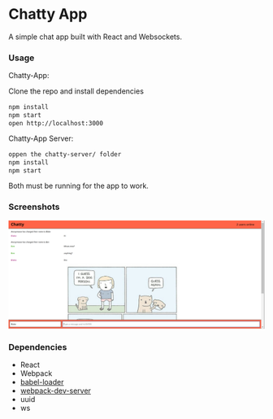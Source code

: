 Chatty App
=====================

A simple chat app built with React and Websockets.

### Usage

Chatty-App:

Clone the repo and install dependencies
```
npm install
npm start
open http://localhost:3000
```

Chatty-App Server:
```
oppen the chatty-server/ folder
npm install
npm start
```
Both must be running for the app to work.

### Screenshots

!["Screenshot of chatty messages"](https://github.com/Bsadoway/chatty-app/blob/master/docs/main-screen.png)

### Dependencies

* React
* Webpack
* [babel-loader](https://github.com/babel/babel-loader)
* [webpack-dev-server](https://github.com/webpack/webpack-dev-server)
* uuid
* ws
